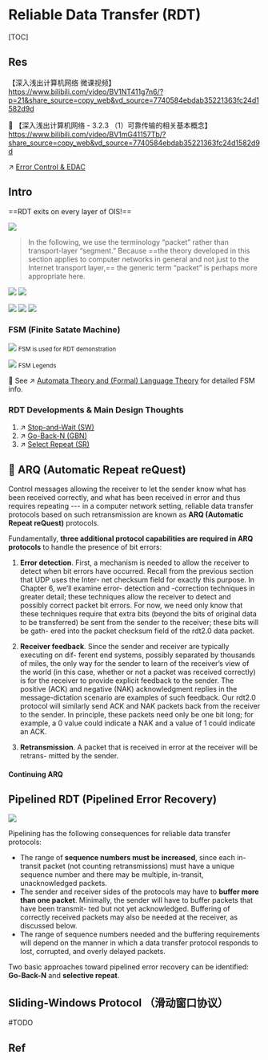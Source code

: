 # Reliable Data Transfer (RDT)

[TOC]



## Res
【深入浅出计算机网络 微课视频】 https://www.bilibili.com/video/BV1NT411g7n6/?p=21&share_source=copy_web&vd_source=7740584ebdab35221363fc24d1582d9d

🔗 【深入浅出计算机网络 - 3.2.3 （1）可靠传输的相关基本概念】 https://www.bilibili.com/video/BV1mG41157Tb/?share_source=copy_web&vd_source=7740584ebdab35221363fc24d1582d9d

↗ [Error Control & EDAC](../Error%20Control%20&%20EDAC/Error%20Control%20&%20EDAC.md)


## Intro
==RDT exits on every layer of OIS!==

![](../../../../../../Assets/Pics/Screenshot%202023-04-19%20at%208.48.18%20AM.png)

> In the following, we use the terminology “packet” rather than transport-layer “segment.” Because ==the theory developed in this section applies to computer networks in general and not just to the Internet transport layer,== the generic term “packet” is perhaps more appropriate here.


![](../../../../../../Assets/Pics/Screenshot%202023-06-16%20at%208.38.13%20PM.png)
![](../../../../../../Assets/Pics/Screenshot%202023-06-16%20at%208.37.12%20PM.png)


![](../../../../../../Assets/Pics/Screenshot%202023-04-15%20at%209.35.42%20AM.png)
![](../../../../../../Assets/Pics/Screenshot%202023-04-15%20at%209.37.53%20AM.png)
![](../../../../../../Assets/Pics/Screenshot%202023-04-15%20at%209.38.22%20AM.png)


### FSM (Finite Satate Machine)
![](../../../../../../Assets/Pics/Screenshot%202022-11-13%20at%2010.38.37%20AM.png)
<small>FSM is used for RDT demonstration</small>

![](../../../../../../Assets/Pics/Screenshot%202023-04-14%20at%2011.49.52%20AM.png)
<small>FSM Legends</small>

🙈 See ↗ [Automata Theory and (Formal) Language Theory](../../../../🧮%20Mathematics/🤼‍♀️%20Mathematical%20Logics/😶‍🌫️%20Theory%20of%20Computation/🍏%20Automata%20Theory%20and%20(Formal)%20Language%20Theory/Automata%20Theory%20and%20(Formal)%20Language%20Theory.md) for detailed FSM info.


### RDT Developments & Main Design Thoughts
1. ↗ [Stop-and-Wait (SW)](Stop-and-Wait%20(SW).md)
2. ↗ [Go-Back-N (GBN)](Go-Back-N%20(GBN).md)
3. ↗ [Select Repeat (SR)](Select%20Repeat%20(SR).md)



## 📌 ARQ (Automatic Repeat reQuest)
Control messages allowing the receiver to let the sender know what has been received correctly, and what has been received in error and thus requires repeating --- in a computer network setting, reliable data transfer protocols based on such retransmission are known as **ARQ (Automatic Repeat reQuest)** protocols.

Fundamentally, **three additional protocol capabilities are required in ARQ protocols** to handle the presence of bit errors:

1. **Error detection**. First, a mechanism is needed to allow the receiver to detect when bit errors have occurred. Recall from the previous section that UDP uses the Inter- net checksum field for exactly this purpose. In Chapter 6, we’ll examine error- detection and -correction techniques in greater detail; these techniques allow the receiver to detect and possibly correct packet bit errors. For now, we need only know that these techniques require that extra bits (beyond the bits of original data to be transferred) be sent from the sender to the receiver; these bits will be gath- ered into the packet checksum field of the rdt2.0 data packet.

2. **Receiver feedback**. Since the sender and receiver are typically executing on dif- ferent end systems, possibly separated by thousands of miles, the only way for the sender to learn of the receiver’s view of the world (in this case, whether or not a packet was received correctly) is for the receiver to provide explicit feedback to the sender. The positive (ACK) and negative (NAK) acknowledgment replies in the message-dictation scenario are examples of such feedback. Our rdt2.0 protocol will similarly send ACK and NAK packets back from the receiver to the sender. In principle, these packets need only be one bit long; for example, a 0 value could indicate a NAK and a value of 1 could indicate an ACK.
 
3. **Retransmission**. A packet that is received in error at the receiver will be retrans- mitted by the sender.


#### Continuing ARQ



## Pipelined RDT (Pipelined Error Recovery)
![](../../../../../../Assets/Pics/Screenshot%202023-04-15%20at%2010.25.21%20AM.png)

Pipelining has the following consequences for reliable data transfer protocols:
- The range of **sequence numbers must be increased**, since each in-transit packet (not counting retransmissions) must have a unique sequence number and there may be multiple, in-transit, unacknowledged packets.  
- The sender and receiver sides of the protocols may have to **buffer more than one packet**. Minimally, the sender will have to buffer packets that have been transmit- ted but not yet acknowledged. Buffering of correctly received packets may also be needed at the receiver, as discussed below.
- The range of sequence numbers needed and the buffering requirements will depend on the manner in which a data transfer protocol responds to lost, corrupted, and overly delayed packets. 

Two basic approaches toward pipelined error recovery can be identified: **Go-Back-N** and **selective repeat**.



## Sliding-Windows Protocol （滑动窗口协议）
#TODO 



## Ref

